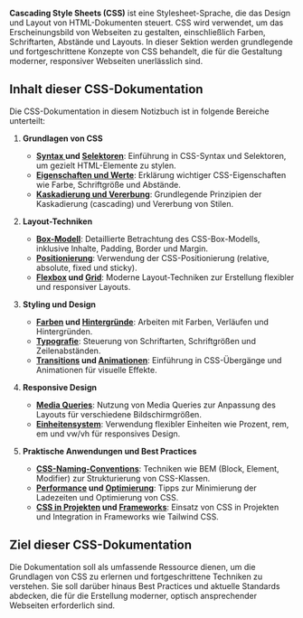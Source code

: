 **Cascading Style Sheets (CSS)** ist eine Stylesheet-Sprache, die das Design und Layout von HTML-Dokumenten steuert. CSS wird verwendet, um das Erscheinungsbild von Webseiten zu gestalten, einschließlich Farben, Schriftarten, Abstände und Layouts. In dieser Sektion werden grundlegende und fortgeschrittene Konzepte von CSS behandelt, die für die Gestaltung moderner, responsiver Webseiten unerlässlich sind.

## Inhalt dieser CSS-Dokumentation

Die CSS-Dokumentation in diesem Notizbuch ist in folgende Bereiche unterteilt:

1. **Grundlagen von CSS**    
    - **[Syntax ](CSS%20Syntax.md) und [Selektoren](CSS%20Selektoren.md)**: Einführung in CSS-Syntax und Selektoren, um gezielt HTML-Elemente zu stylen.
    - **[Eigenschaften und Werte](CSS%20Eigenschaften.md)**: Erklärung wichtiger CSS-Eigenschaften wie Farbe, Schriftgröße und Abstände.
    - **[Kaskadierung und Vererbung](CSS%20Kaskadierung.md)**: Grundlegende Prinzipien der Kaskadierung (cascading) und Vererbung von Stilen.
    
2. **Layout-Techniken**    
    - **[Box-Modell](CSS%20Box-Modell.md)**: Detaillierte Betrachtung des CSS-Box-Modells, inklusive Inhalte, Padding, Border und Margin.
    - **[Positionierung](CSS%20Positionierung.md)**: Verwendung der CSS-Positionierung (relative, absolute, fixed und sticky).
    - **[Flexbox](CSS%20Flexbox.md) und [Grid](CSS%20Grid)**: Moderne Layout-Techniken zur Erstellung flexibler und responsiver Layouts.
    
3. **Styling und Design**    
    - **[Farben](CSS%20Farben.md) und [Hintergründe](CSS%20Hintergründe.md)**: Arbeiten mit Farben, Verläufen und Hintergründen.
    - **[Typografie](CSS%20Typografie.md)**: Steuerung von Schriftarten, Schriftgrößen und Zeilenabständen.
    - **[Transitions](CSS%20Transformation.md) und [Animationen](CSS%20Animationen.md)**: Einführung in CSS-Übergänge und Animationen für visuelle Effekte.
    
4. **Responsive Design**    
    - **[Media Queries](CSS%20Media%20Queries.md)**: Nutzung von Media Queries zur Anpassung des Layouts für verschiedene Bildschirmgrößen.
    - **[Einheitensystem](CSS%20Einheitensystem.md)**: Verwendung flexibler Einheiten wie Prozent, rem, em und vw/vh für responsives Design.
    
5. **Praktische Anwendungen und Best Practices**    
    - **[CSS-Naming-Conventions](CSS%20Naming%20Conventions.md)**: Techniken wie BEM (Block, Element, Modifier) zur Strukturierung von CSS-Klassen.
    - **[Performance](CSS%20Performance.md) und [Optimierung](CSS%20Optimierung.md)**: Tipps zur Minimierung der Ladezeiten und Optimierung von CSS.
    - **[CSS in Projekten](CSS%20in%20Projekten.md) und [Frameworks](CSS%20Framesworks.md)**: Einsatz von CSS in Projekten und Integration in Frameworks wie Tailwind CSS.

## Ziel dieser CSS-Dokumentation

Die Dokumentation soll als umfassende Ressource dienen, um die Grundlagen von CSS zu erlernen und fortgeschrittene Techniken zu verstehen. Sie soll darüber hinaus Best Practices und aktuelle Standards abdecken, die für die Erstellung moderner, optisch ansprechender Webseiten erforderlich sind.